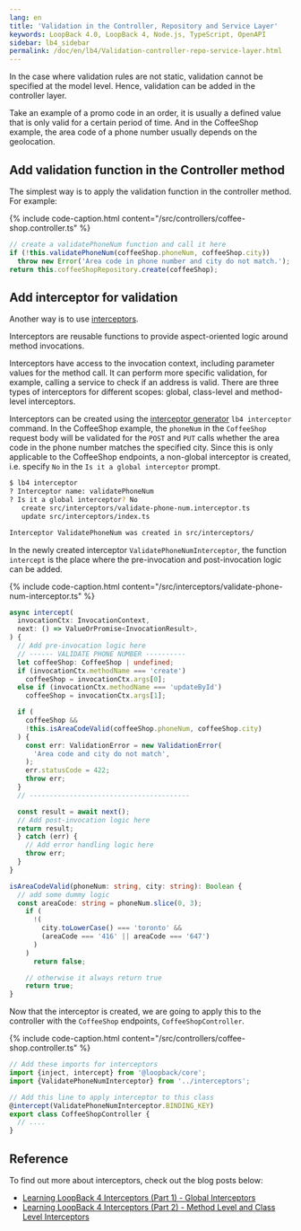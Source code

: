 ```yaml
---
lang: en
title: 'Validation in the Controller, Repository and Service Layer'
keywords: LoopBack 4.0, LoopBack 4, Node.js, TypeScript, OpenAPI
sidebar: lb4_sidebar
permalink: /doc/en/lb4/Validation-controller-repo-service-layer.html
---
```


In the case where validation rules are not static, validation cannot be
specified at the model level. Hence, validation can be added in the controller
layer.

Take an example of a promo code in an order, it is usually a defined value that
is only valid for a certain period of time. And in the CoffeeShop example, the
area code of a phone number usually depends on the geolocation.

## Add validation function in the Controller method

The simplest way is to apply the validation function in the controller method.
For example:

{% include code-caption.html content="/src/controllers/coffee-shop.controller.ts" %}

```ts
// create a validatePhoneNum function and call it here
if (!this.validatePhoneNum(coffeeShop.phoneNum, coffeeShop.city))
  throw new Error('Area code in phone number and city do not match.');
return this.coffeeShopRepository.create(coffeeShop);
```

## Add interceptor for validation

Another way is to use [interceptors](Interceptor.md).

Interceptors are reusable functions to provide aspect-oriented logic around
method invocations.

Interceptors have access to the invocation context, including parameter values
for the method call. It can perform more specific validation, for example,
calling a service to check if an address is valid. There are three types of
interceptors for different scopes: global, class-level and method-level
interceptors.

Interceptors can be created using the
[interceptor generator](https://loopback.io/doc/en/lb4/Interceptor-generator.html)
`lb4 interceptor` command. In the CoffeeShop example, the `phoneNum` in the
`CoffeeShop` request body will be validated for the `POST` and `PUT` calls
whether the area code in the phone number matches the specified city. Since this
is only applicable to the CoffeeShop endpoints, a non-global interceptor is
created, i.e. specify `No` in the `Is it a global interceptor` prompt.

```sh
$ lb4 interceptor
? Interceptor name: validatePhoneNum
? Is it a global interceptor? No
   create src/interceptors/validate-phone-num.interceptor.ts
   update src/interceptors/index.ts

Interceptor ValidatePhoneNum was created in src/interceptors/
```

In the newly created interceptor `ValidatePhoneNumInterceptor`, the function
`intercept` is the place where the pre-invocation and post-invocation logic can
be added.

{% include code-caption.html content="/src/interceptors/validate-phone-num-interceptor.ts" %}

```ts
async intercept(
  invocationCtx: InvocationContext,
  next: () => ValueOrPromise<InvocationResult>,
) {
  // Add pre-invocation logic here
  // ------ VALIDATE PHONE NUMBER ----------
  let coffeeShop: CoffeeShop | undefined;
  if (invocationCtx.methodName === 'create')
    coffeeShop = invocationCtx.args[0];
  else if (invocationCtx.methodName === 'updateById')
    coffeeShop = invocationCtx.args[1];

  if (
    coffeeShop &&
    !this.isAreaCodeValid(coffeeShop.phoneNum, coffeeShop.city)
  ) {
    const err: ValidationError = new ValidationError(
      'Area code and city do not match',
    );
    err.statusCode = 422;
    throw err;
  }
  // ----------------------------------------

  const result = await next();
  // Add post-invocation logic here
  return result;
  } catch (err) {
    // Add error handling logic here
    throw err;
  }
}

isAreaCodeValid(phoneNum: string, city: string): Boolean {
  // add some dummy logic
  const areaCode: string = phoneNum.slice(0, 3);
    if (
      !(
        city.toLowerCase() === 'toronto' &&
        (areaCode === '416' || areaCode === '647')
      )
    )
      return false;

    // otherwise it always return true
    return true;
}
```

Now that the interceptor is created, we are going to apply this to the
controller with the `CoffeeShop` endpoints, `CoffeeShopController`.

{% include code-caption.html content="/src/controllers/coffee-shop.controller.ts" %}

```ts
// Add these imports for interceptors
import {inject, intercept} from '@loopback/core';
import {ValidatePhoneNumInterceptor} from '../interceptors';

// Add this line to apply interceptor to this class
@intercept(ValidatePhoneNumInterceptor.BINDING_KEY)
export class CoffeeShopController {
  // ....
}
```

## Reference

To find out more about interceptors, check out the blog posts below:

- [Learning LoopBack 4 Interceptors (Part 1) - Global Interceptors](https://strongloop.com/strongblog/loopback4-interceptors-part1/)
- [Learning LoopBack 4 Interceptors (Part 2) - Method Level and Class Level Interceptors](https://strongloop.com/strongblog/loopback4-interceptors-part2/)
